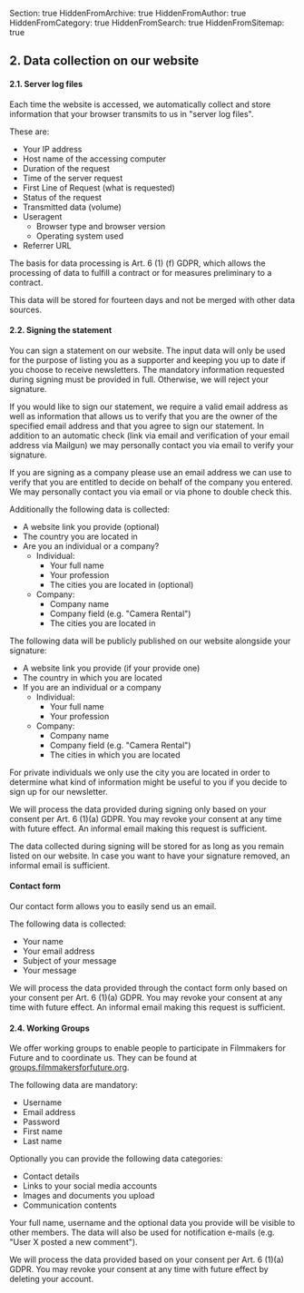 Section: true
HiddenFromArchive: true
HiddenFromAuthor: true
HiddenFromCategory: true
HiddenFromSearch: true
HiddenFromSitemap: true

## 2. Data collection on our website

#### 2.1. Server log files

Each time the website is accessed, we automatically collect and store information that your browser transmits to us in "server log files".

These are:
* Your IP address
* Host name of the accessing computer
* Duration of the request
* Time of the server request
* First Line of Request (what is requested)
* Status of the request
* Transmitted data (volume)
* Useragent
  * Browser type and browser version
  * Operating system used
* Referrer URL

The basis for data processing is Art. 6 (1) (f) GDPR, which allows the processing of data to fulfill a contract or for measures preliminary to a contract.

This data will be stored for fourteen days and not be merged with other data sources.

#### 2.2. Signing the statement

You can sign a statement on our website. The input data will only be used for the purpose of listing you as a supporter and keeping you up to date if you choose to receive newsletters. The mandatory information requested during signing must be provided in full. Otherwise, we will reject your signature.

If you would like to sign our statement, we require a valid email address as well as information that allows us to verify that you are the owner of the specified email address and that you agree to sign our statement. In addition to an automatic check (link via email and verification of your email address via Mailgun) we may personally contact you via email to verify your signature.

If you are signing as a company please use an email address we can use to verify that you are entitled to decide on behalf of the company you entered. We may personally contact you via email or via phone to double check this.

Additionally the following data is collected:

* A website link you provide (optional)
* The country you are located in
* Are you an individual or a company?
  * Individual:
    * Your full name
    * Your profession
    * The cities you are located in (optional)
  * Company:
    * Company name
    * Company field (e.g. "Camera Rental")
    * The cities you are located in

The following data will be publicly published on our website alongside your signature:

* A website link you provide (if your provide one)
* The country in which you are located
* If you are an individual or a company
  * Individual:
    * Your full name
    * Your profession
  * Company:
    * Company name
    * Company field (e.g. "Camera Rental")
    * The cities in which you are located

For private individuals we only use the city you are located in order to determine what kind of information might be useful to you if you decide to sign up for our newsletter.

We will process the data provided during signing only based on your consent per Art. 6 (1)(a) GDPR. You may revoke your consent at any time with future effect. An informal email making this request is sufficient.

The data collected during signing will be stored for as long as you remain listed on our website. In case you want to have your signature removed, an informal email is sufficient.

#### Contact form

Our contact form allows you to easily send us an email.

The following data is collected:

* Your name
* Your email address
* Subject of your message
* Your message

We will process the data provided through the contact form only based on your consent per Art. 6 (1)(a) GDPR. You may revoke your consent at any time with future effect. An informal email making this request is sufficient.

#### 2.4. Working Groups

We offer working groups to enable people to participate in Filmmakers for Future and to coordinate us. They can be found at [groups.filmmakersforfuture.org](https://groups.filmmakersforfuture.org/). 

The following data are mandatory:

* Username
* Email address
* Password
* First name
* Last name


Optionally you can provide the following data categories:

* Contact details
* Links to your social media accounts
* Images and documents you upload
* Communication contents

Your full name, username and the optional data you provide will be visible to other members. The data will also be used for notification e-mails (e.g. "User X posted a new comment").

We will process the data provided based on your consent per Art. 6 (1)(a) GDPR. You may revoke your consent at any time with future effect by deleting your account.
